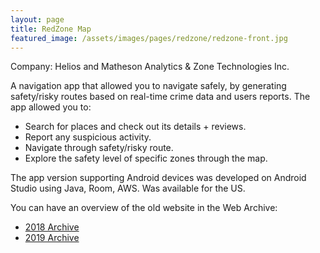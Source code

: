 ```yaml
---
layout: page
title: RedZone Map
featured_image: /assets/images/pages/redzone/redzone-front.jpg
---
```



Company: Helios and Matheson Analytics & Zone Technologies Inc.

A navigation app that allowed you to navigate safely, by generating safety/risky routes based on real-time crime data and users reports. The app allowed you to:
- Search for places and check out its details + reviews.
- Report any suspicious activity.
- Navigate through safety/risky route.
- Explore the safety level of specific zones through the map.

The app version supporting Android devices was developed on Android Studio using Java, Room, AWS. Was available for the US.

You can have an overview of the old website in the Web Archive: 

- [2018 Archive](https://web.archive.org/web/20180321080145/https://www.redzonemap.com/)
- [2019 Archive](https://web.archive.org/web/20190530125635/https://www.redzonemap.com/)

